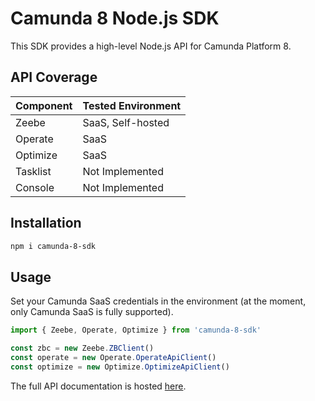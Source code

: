 # Camunda 8 Node.js SDK

This SDK provides a high-level Node.js API for Camunda Platform 8. 

## API Coverage

| Component   | Tested Environment  |
|---|---|
| Zeebe  | SaaS, Self-hosted  |
| Operate  | SaaS  | 
| Optimize  | SaaS  | 
| Tasklist  |  Not Implemented  |
| Console   |  Not Implemented  |

## Installation

```bash
npm i camunda-8-sdk
```

## Usage

Set your Camunda SaaS credentials in the environment (at the moment, only Camunda SaaS is fully supported).

```typescript
import { Zeebe, Operate, Optimize } from 'camunda-8-sdk'

const zbc = new Zeebe.ZBClient()
const operate = new Operate.OperateApiClient()
const optimize = new Optimize.OptimizeApiClient()
```

The full API documentation is hosted [here](https://camunda-community-hub.github.io/camunda-8-sdk-node-js/). 